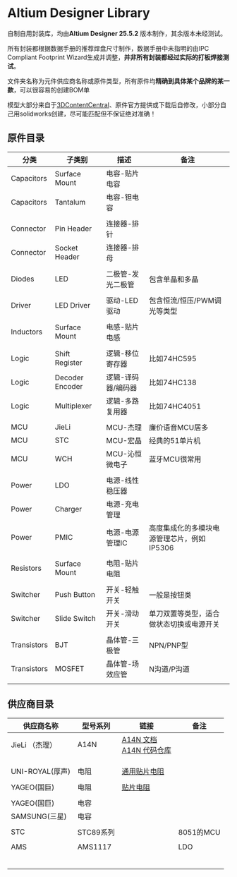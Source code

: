 # Altium Designer Library

自制自用封装库，均由**Altium Designer 25.5.2** 版本制作，其余版本未经测试。

所有封装都根据数据手册的推荐焊盘尺寸制作，数据手册中未指明的由IPC Compliant Footprint Wizard生成并调整，**并非所有封装都经过实际的打板焊接测试**。

文件夹名称为元件供应商名称或原件类型，所有原件均**精确到具体某个品牌的某一款**，可以很容易的创建BOM单

模型大部分来自于[3DContentCentral](https://www.3dcontentcentral.cn/)、原件官方提供或下载后自修改，小部分自己用solidworks创建，尽可能匹配但不保证绝对准确！

## 原件目录

| 分类         | 子类别           | 描述      | 备注  |
| ---------- | ------------- | ------- | --- |
| Capacitors | Surface Mount | 电容-贴片电容 |     |
| Capacitors | Tantalum      | 电容-钽电容  |     |
|            |               |         |     |
| Connector |  Pin Header   |  连接器-排针 |     |
| Connector  | Socket Header |  连接器-排母 |     |
|            |               |         |     |
|   Diodes   |      LED      | 二极管-发光二极管  |  包含单晶和多晶   |
|            |               |         |     |
|   Driver   |  LED Driver    | 驱动-LED驱动 | 包含恒流/恒压/PWM调光等类型  |
|            |               |         |     |
| Inductors  | Surface Mount | 电感-贴片电感 |     |
|            |               |         |     |
|    Logic   |  Shift Register   |   逻辑-移位寄存器      |  比如74HC595   |
|    Logic   |  Decoder Encoder  |   逻辑-译码器/编码器   |  比如74HC138   |
|    Logic |  Multiplexer   |  逻辑-多路复用器   |  比如74HC4051   |
|            |               |         |     |
|   MCU    |   JieLi   |  MCU-杰理     | 廉价语音MCU居多    |
|   MCU     |   STC    |  MCU-宏晶    |  经典的51单片机   |
|   MCU     |   WCH    |  MCU-沁恒微电子  |  蓝牙MCU很常用   |
|            |               |         |     |
|   Power |   LDO |   电源-线性稳压器  |     |
|   Power | Charger | 电源-充电管理   |     |
|   Power |  PMIC   |  电源-电源管理IC  | 高度集成化的多模块电源管理芯片，例如IP5306    |
|            |               |         |     |
| Resistors  | Surface Mount | 电阻-贴片电阻 |     |
|            |               |         |     |
|  Switcher  |  Push Button  | 开关-轻触开关 |  一般是按钮类   |
|  Switcher  | Slide Switch  | 开关-滑动开关 |  单刀双置等类型，适合做状态切换或电源开关   |
|            |               |         |     |
|  Transistors |  BJT    | 晶体管-三极管 | NPN/PNP型 |
| Transistors |  MOSFET      | 晶体管-场效应管  | N沟道/P沟道 |
|            |               |         |     |

## 供应商目录

|  供应商名称    |   型号系列   | 链接 |   备注    |
| ---- | ---- | ---- | ---- |
|  JieLi （杰理）  |  A14N |   [A14N 文档](https://doc.zh-jieli.com/AD14/zh-cn/master/index.html) <br/> [A14N 代码仓库](https://github.com/Jieli-Tech/fw-AD15N)   |    |
|      |      |      |  |
|      |      |      |  |
|      |      |      |  |
|  UNI-ROYAL(厚声)    |   电阻   |  [通用贴片电阻](https://www.uni-royal.cn/images/userfile/file/1745833593c56505e6d9ab55c7.pdf)    |  |
|      |      |      |  |
|  YAGEO(国巨)    |   电阻   |   [贴片电阻](https://www.yageo.com/upload/website/yageo_PYu-R_INT-thick_8_19090411_330.pdf)   |  |
|      |      |      |  |
|   YAGEO(国巨)   |   电容   |      |  |
|   SAMSUNG(三星)   |   电容   |      |  |
|      |      |      |  |
|    STC  |   STC89系列   |      | 8051的MCU |
|      |      |      |  |
|   AMS   |   AMS1117   |      | LDO |
|      |      |      |  |
|      |      |      |  |
|      |      |      |  |
|      |      |      |  |
|      |      |      |  |
|      |      |      |  |
